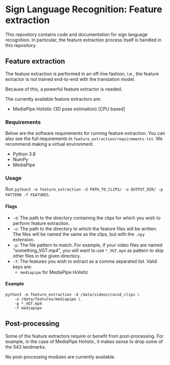 # Sign Language Recognition: Feature extraction

This repository contains code and documentation for sign language recognition.
In particular, the feature extraction process itself is handled in this repository.

## Feature extraction

The feature extraction is performed in an off-line fashion, i.e., the feature extractor is not trained end-to-end with the translation model.

Because of this, a powerful feature extractor is needed.

The currently available feature extractors are:

- MediaPipe Holistic (3D pose estimation) [CPU based]

### Requirements

Below are the software requirements for running feature extraction.
You can also see the full requirements in `feature_extraction/requirements.txt`.
We recommend making a virtual environment.

- Python 3.8
- NumPy
- MediaPipe

### Usage

Run `python3 -m feature_extraction -d PATH_TO_CLIPS/ -o OUTPUT_DIR/ -p PATTERN -f FEATURES`.

#### Flags

- `-d`: The path to the directory containing the clips for which you wish to perform feature extraction.
- `-o`: The path to the directory to which the feature files will be written. The files will be named the same as the clips, but with the `.npy` extension.
- `-p`: The file pattern to match. For example, if your video files are named "something\_VGT.mp4", you will want to use `*_VGT.mp4` as pattern to skip other files
in the given directory.
- `-f`: The features you wish to extract as a comma separated list. Valid keys are:
	- `mediapipe` for MediaPipe Holistic

#### Example

```
python3 -m feature_extraction -d /data/videos/covid_clips \
	-o /data/features/mediapipe \
	-p *_VGT.mp4
	-f mediapipe
```

## Post-processing

Some of the feature extractors require or benefit from post-processing.
For example, in the case of MediaPipe Holistic, it makes sense to drop some of the 543 landmarks.

No post-processing modules are currently available.
